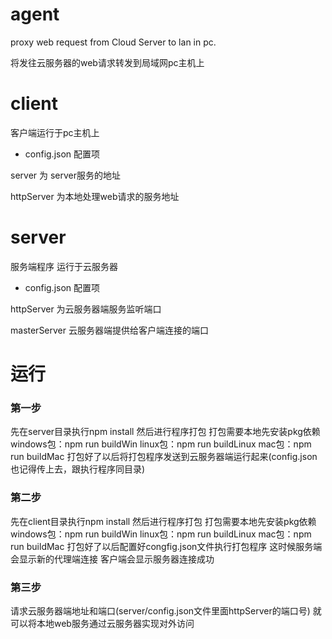 # agent
proxy web request from Cloud Server to lan in pc.

将发往云服务器的web请求转发到局域网pc主机上


# client
客户端运行于pc主机上


- config.json
配置项

server 为 server服务的地址

httpServer 为本地处理web请求的服务地址


# server
服务端程序 运行于云服务器

- config.json
配置项

httpServer 为云服务器端服务监听端口

masterServer 云服务器端提供给客户端连接的端口


# 运行
### 第一步
先在server目录执行npm install
然后进行程序打包
打包需要本地先安装pkg依赖
windows包：npm run buildWin
linux包：npm run buildLinux
mac包：npm run buildMac
打包好了以后将打包程序发送到云服务器端运行起来(config.json也记得传上去，跟执行程序同目录)

### 第二步
先在client目录执行npm install
然后进行程序打包
打包需要本地先安装pkg依赖
windows包：npm run buildWin
linux包：npm run buildLinux
mac包：npm run buildMac
打包好了以后配置好congfig.json文件执行打包程序
这时候服务端会显示新的代理端连接
客户端会显示服务器连接成功

### 第三步
请求云服务器端地址和端口(server/config.json文件里面httpServer的端口号)
就可以将本地web服务通过云服务器实现对外访问